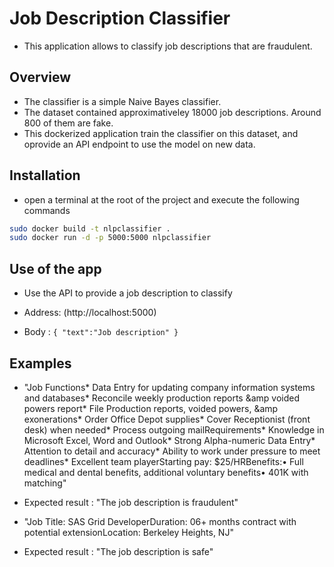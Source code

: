 # Job Description Classifier

-   This application allows to classify job descriptions that are fraudulent.

## Overview

-   The classifier is a simple Naive Bayes classifier.
-   The dataset contained approximativeley 18000 job descriptions. Around 800 of them are fake.
-   This dockerized application train the classifier on this dataset, and oprovide an API endpoint to use the model on new data.

## Installation

-   open a terminal at the root of the project and execute the following commands

```bash
sudo docker build -t nlpclassifier .
sudo docker run -d -p 5000:5000 nlpclassifier
```

## Use of the app

-   Use the API to provide a job description to classify

-   Address: (http://localhost:5000)

-   Body :
    `{
"text":"Job description"
}`

## Examples

-   "Job Functions* Data Entry for updating company information systems and databases* Reconcile weekly production reports &amp voided powers report* File Production reports, voided powers, &amp exonerations* Order Office Depot supplies* Cover Receptionist (front desk) when needed* Process outgoing mailRequirements* Knowledge in Microsoft Excel, Word and Outlook* Strong Alpha-numeric Data Entry* Attention to detail and accuracy* Ability to work under pressure to meet deadlines\* Excellent team playerStarting pay: $25/HRBenefits:• Full medical and dental benefits, additional voluntary benefits• 401K with matching"

-   Expected result : "The job description is fraudulent"

-   "Job Title: SAS Grid DeveloperDuration: 06+ months contract with potential extensionLocation: Berkeley Heights, NJ"

-   Expected result : "The job description is safe"
